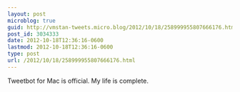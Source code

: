 ```yaml
---
layout: post
microblog: true
guid: http://vmstan-tweets.micro.blog/2012/10/18/258999955807666176.html
post_id: 3034333
date: 2012-10-18T12:36:16-0600
lastmod: 2012-10-18T12:36:16-0600
type: post
url: /2012/10/18/258999955807666176.html
---
```

Tweetbot for Mac is official. My life is complete.
